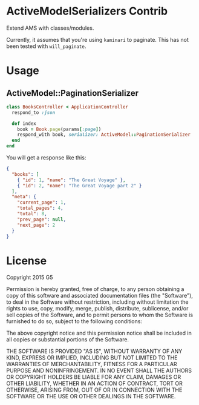 # ActiveModelSerializers Contrib

Extend AMS with classes/modules.

Currently, it assumes that you're using `kaminari` to paginate. This has not been tested with `will_paginate`.

# Usage

## ActiveModel::PaginationSerializer

```ruby
class BooksController < ApplicationController
  respond_to :json

  def index
    book = Book.page(params[:page])
    respond_with book, serializer: ActiveModel::PaginationSerializer
  end
end
```

You will get a response like this:

```json
{
  "books": [
    { "id": 1, "name": "The Great Voyage" },
    { "id": 2, "name": "The Great Voyage part 2" }
  ],
  "meta": {
    "current_page": 1,
    "total_pages": 4,
    "total": 8,
    "prev_page": null,
    "next_page": 2
  }
}
```

# License

Copyright 2015 G5

Permission is hereby granted, free of charge, to any person obtaining
a copy of this software and associated documentation files (the
"Software"), to deal in the Software without restriction, including
without limitation the rights to use, copy, modify, merge, publish,
distribute, sublicense, and/or sell copies of the Software, and to
permit persons to whom the Software is furnished to do so, subject to
the following conditions:

The above copyright notice and this permission notice shall be
included in all copies or substantial portions of the Software.

THE SOFTWARE IS PROVIDED "AS IS", WITHOUT WARRANTY OF ANY KIND,
EXPRESS OR IMPLIED, INCLUDING BUT NOT LIMITED TO THE WARRANTIES OF
MERCHANTABILITY, FITNESS FOR A PARTICULAR PURPOSE AND
NONINFRINGEMENT. IN NO EVENT SHALL THE AUTHORS OR COPYRIGHT HOLDERS BE
LIABLE FOR ANY CLAIM, DAMAGES OR OTHER LIABILITY, WHETHER IN AN ACTION
OF CONTRACT, TORT OR OTHERWISE, ARISING FROM, OUT OF OR IN CONNECTION
WITH THE SOFTWARE OR THE USE OR OTHER DEALINGS IN THE SOFTWARE.
